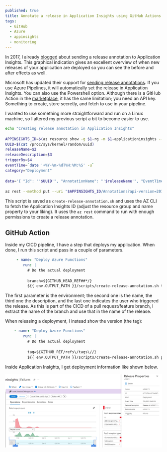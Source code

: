 ```yaml
---
published: true
title: Annotate a release in Application Insights using GitHub Actions with Bash
tags:
  - GitHub
  - Azure
  - appinsights
  - monitoring
---
```


In 2017, I already [blogged](https://mindbyte.nl/2017/12/21/Application-Insights-release-annotations-from-Linux.html) about sending a release annotation to Application Insights. This graphical indication gives an excellent overview of when new releases of your application are deployed so you can see the before and after effects as well.

Microsoft has updated their support for [sending release annotations](https://docs.microsoft.com/en-us/azure/azure-monitor/app/annotations). If you use Azure Pipelines, it will automatically set the release in Application Insights. You can also use the Powershell option. Although there is a GitHub Action in the [marketplace](https://github.com/marketplace/actions/application-insights-annotations), it has the same limitation; you need an API key. Something to create, store secretly, and fetch to use in your pipeline.

I wanted to use something more straightforward and run on a Linux machine, so I altered my previous script a bit to become easier to use.

```bash
echo "Creating release annotation in Application Insights"

APPINSIGHTS_ID=$(az resource show -g $1-rg -n $1-applicationinsights --resource-type "microsoft.insights/components" --query id -o tsv)
UUID=$(cat /proc/sys/kernel/random/uuid)
releaseName=$2
releaseDescription=$3
triggerBy=$4
eventTime=`date '+%Y-%m-%dT%H:%M:%S' -u`
category="Deployment"

data='{ "Id": "'$UUID'", "AnnotationName": "'$releaseName'", "EventTime":"'$eventTime'", "Category":"'$category'", "Properties":"{ \"ReleaseName\":\"'$releaseName'\", \"ReleaseDescription\" : \"'$releaseDescription'\", \"TriggerBy\": \"'$triggerBy'\" }"}'

az rest --method put --uri "$APPINSIGHTS_ID/Annotations?api-version=2015-05-01" --body "$data" -o none
```

This script is saved as `create-release-annotation.sh` and uses the AZ CLI to fetch the Application Insights ID (adjust the resource group and name property to your liking). It uses the `az rest` command to run with enough permissions to create a release annotation.

## GitHub Action

Inside my CICD pipeline, I have a step that deploys my application. When done, I run this script and pass in a couple of parameters. 

```yaml
     - name: "Deploy Azure Functions"
        run: |
          # Do the actual deployment

          branch=${GITHUB_HEAD_REF##*/}
          ${{ env.OUTPUT_PATH }}/scripts/create-release-annotation.sh tst "Release for $branch" "Release for $branch and SHA ${GITHUB_SHA}" "${GITHUB_ACTOR}"

```

The first parameter is the environment; the second one is the name, the third one the description, and the last one indicates the user who triggered the release. As this is part of the CICD of a pull request/feature branch, I extract the name of the branch and use that in the name of the release.

When releasing a deployment, I instead show the version (the tag):

```yaml
    - name: "Deploy Azure Functions"
        run: |
          # Do the actual deployment

          tag=${GITHUB_REF/refs\/tags\//}
          ${{ env.OUTPUT_PATH }}/scripts/create-release-annotation.sh prd "$tag" "Release of $tag (${GITHUB_SHA})" "${GITHUB_ACTOR}"
```

Inside Application Insights, I get deployment information like shown below.

![](/images/2021-07-11-21-47-51.png)